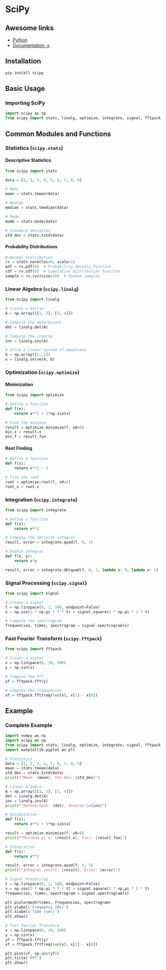 
# SciPy

## Awesome links

- [Python](../languages/python.md)
- [Documentation ->](https://docs.scipy.org/doc/scipy/)

## Installation
```bash
pip install scipy
```

## Basic Usage

### Importing SciPy
```python
import scipy as sp
from scipy import stats, linalg, optimize, integrate, signal, fftpack
```

## Common Modules and Functions

### Statistics (`scipy.stats`)

#### Descriptive Statistics
```python
from scipy import stats

data = [1, 2, 3, 4, 5, 6, 7, 8, 9]

# Mean
mean = stats.tmean(data)

# Median
median = stats.tmedian(data)

# Mode
mode = stats.mode(data)

# Standard deviation
std_dev = stats.tstd(data)
```

#### Probability Distributions
```python
# Normal distribution
rv = stats.norm(loc=0, scale=1)
pdf = rv.pdf(0)  # Probability density function
cdf = rv.cdf(0)  # Cumulative distribution function
sample = rv.rvs(size=10)  # Random samples
```

### Linear Algebra (`scipy.linalg`)
```python
from scipy import linalg

# Create a matrix
A = np.array([[1, 2], [3, 4]])

# Compute the determinant
det = linalg.det(A)

# Compute the inverse
inv = linalg.inv(A)

# Solve a linear system of equations
b = np.array([1, 2])
x = linalg.solve(A, b)
```

### Optimization (`scipy.optimize`)

#### Minimization
```python
from scipy import optimize

# Define a function
def f(x):
    return x**2 + 5*np.sin(x)

# Find the minimum
result = optimize.minimize(f, x0=0)
min_x = result.x
min_f = result.fun
```

#### Root Finding
```python
# Define a function
def f(x):
    return x**2 - 5

# Find the root
root = optimize.root(f, x0=2)
root_x = root.x
```

### Integration (`scipy.integrate`)
```python
from scipy import integrate

# Define a function
def f(x):
    return x**2

# Compute the definite integral
result, error = integrate.quad(f, 0, 1)

# Double integral
def f(x, y):
    return x*y

result, error = integrate.dblquad(f, 0, 1, lambda x: 0, lambda x: 1)
```

### Signal Processing (`scipy.signal`)
```python
from scipy import signal

# Create a signal
t = np.linspace(0, 1, 500, endpoint=False)
x = np.cos(2 * np.pi * 7 * t) + signal.square(2 * np.pi * 2 * t)

# Compute the spectrogram
frequencies, times, spectrogram = signal.spectrogram(x)
```

### Fast Fourier Transform (`scipy.fftpack`)
```python
from scipy import fftpack

# Create a signal
x = np.linspace(0, 10, 100)
y = np.sin(x)

# Compute the FFT
yf = fftpack.fft(y)

# Compute the frequencies
xf = fftpack.fftfreq(len(x), x[1] - x[0])
```

## Example

### Complete Example
```python
import numpy as np
import scipy as sp
from scipy import stats, linalg, optimize, integrate, signal, fftpack
import matplotlib.pyplot as plt

# Statistics
data = [1, 2, 3, 4, 5, 6, 7, 8, 9]
mean = stats.tmean(data)
std_dev = stats.tstd(data)
print(f"Mean: {mean}, Std Dev: {std_dev}")

# Linear Algebra
A = np.array([[1, 2], [3, 4]])
det = linalg.det(A)
inv = linalg.inv(A)
print(f"Determinant: {det}, Inverse:\n{inv}")

# Optimization
def f(x):
    return x**2 + 5*np.sin(x)

result = optimize.minimize(f, x0=0)
print(f"Minimum at x: {result.x}, f(x): {result.fun}")

# Integration
def f(x):
    return x**2

result, error = integrate.quad(f, 0, 1)
print(f"Integral result: {result}, Error: {error}")

# Signal Processing
t = np.linspace(0, 1, 500, endpoint=False)
x = np.cos(2 * np.pi * 7 * t) + signal.square(2 * np.pi * 2 * t)
frequencies, times, spectrogram = signal.spectrogram(x)

plt.pcolormesh(times, frequencies, spectrogram)
plt.ylabel('Frequency [Hz]')
plt.xlabel('Time [sec]')
plt.show()

# Fast Fourier Transform
x = np.linspace(0, 10, 100)
y = np.sin(x)
yf = fftpack.fft(y)
xf = fftpack.fftfreq(len(x), x[1] - x[0])

plt.plot(xf, np.abs(yf))
plt.title('FFT')
plt.show()
```


